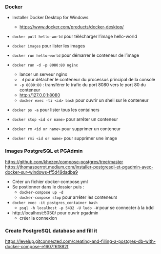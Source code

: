 ### Docker

* Installer Docker Desktop for Windows
	* https://www.docker.com/products/docker-desktop/
	
* `docker pull hello-world` pour télécharger l’image hello-world
* `docker images` pour lister les images
* `docker run hello-world` pour démarrer le conteneur de l’image
* `docker run -d -p 8080:80 nginx`
	* lancer un serveur nginx
	* `-d` pour détacher le conteneur du processus principal de la console
	* `-p 8080:80` : transférer le trafic du port 8080 vers le port 80 du conteneur
	* http://127.0.0.1:8080
	* `docker exec -ti <id> bash` pour ouvrir un shell sur le conteneur
* `docker ps -a` pour lister tous les containers
* `docker stop <id or name>` pour arrêter un conteneur
* `docker rm <id or name>` pour supprimer un conteneur
* `docker rmi <id or name>` pour supprimer une image


### Images PostgreSQL et PGAdmin

https://github.com/khezen/compose-postgres/tree/master
https://thomasperrot.medium.com/installer-postgresql-et-pgadmin-avec-docker-sur-windows-ff5d49dadba9

* Créer un fichier docker-compose.yml
* Se postionner dans le dossier puis :
	* `docker-compose up -d`
	* `docker-compose stop` pour arrêter les conteneurs
* `docker exec -it postgres_container bash`
	* `psql -h localhost -p 5432 -U ludo -W` pour se connecter à la bdd
* http://localhost:5050/ pour ouvrir pgadmin
	* créer la connexion
	
### Create PostgreSQL database and fill it

https://levelup.gitconnected.com/creating-and-filling-a-postgres-db-with-docker-compose-e1607f6f882f